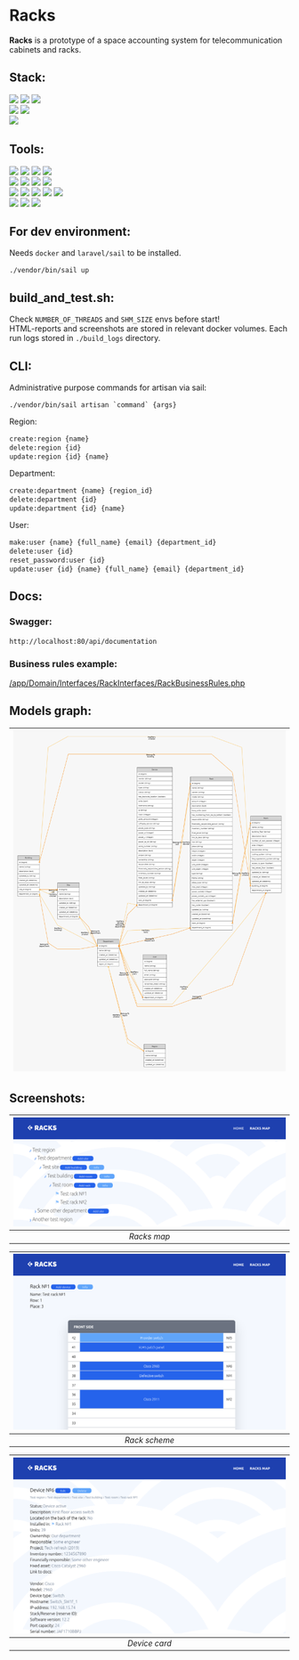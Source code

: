 # Racks
**Racks** is a prototype of a space accounting system for telecommunication cabinets and racks.

## Stack:
![](https://img.shields.io/badge/php-8.1-%23625c98) ![](https://img.shields.io/badge/laravel-10-%23c6302b) ![](https://img.shields.io/badge/MySQL-8.0-%23336791)  
![](https://img.shields.io/badge/vue.js-3.2-%2342b883) ![](https://img.shields.io/badge/tailwindCSS-3.2-%230ea5e9)  
![](https://img.shields.io/badge/python-3.10-blue)

## Tools:
![](https://img.shields.io/badge/sail-%23c6302b) ![](https://img.shields.io/badge/larastan-%23c6302b) ![](https://img.shields.io/badge/telescope-%23c6302b) ![](https://img.shields.io/badge/pint-%23c6302b)  
![](https://img.shields.io/badge/phpunit-%23625c98) ![](https://img.shields.io/badge/phpMyAdmin-%23625c98) ![](https://img.shields.io/badge/tymon/jwt--auth-%23625c98) ![](https://img.shields.io/badge/darkaonline/l5--swagger-%23625c98)  
![](https://img.shields.io/badge/unittest-blue) ![](https://img.shields.io/badge/selenium-blue) ![](https://img.shields.io/badge/concurrent.futures-blue) ![](https://img.shields.io/badge/html--testRunner-blue) ![](https://img.shields.io/badge/selenium%20grid-blue)    
![](https://img.shields.io/badge/vuelidate-%2342b883) ![](https://img.shields.io/badge/axios-%2342b883) ![](https://img.shields.io/badge/vuex-%2342b883) 

## For dev environment:
Needs `docker` and `laravel/sail` to be installed.
```
./vendor/bin/sail up
```

## build_and_test.sh:

Check `NUMBER_OF_THREADS` and `SHM_SIZE` envs before start!  
HTML-reports and screenshots are stored in relevant docker volumes. Each run logs stored in `./build_logs` directory.

## CLI:
Administrative purpose commands for artisan via sail:
```
./vendor/bin/sail artisan `command` {args}
```
Region:
```
create:region {name}
delete:region {id}
update:region {id} {name}
```
Department:
```
create:department {name} {region_id}
delete:department {id}
update:department {id} {name}
```
User:
```
make:user {name} {full_name} {email} {department_id}
delete:user {id}
reset_password:user {id}
update:user {id} {name} {full_name} {email} {department_id}
```

## Docs:
### Swagger:
```
http://localhost:80/api/documentation
```
### Business rules example:
[/app/Domain/Interfaces/RackInterfaces/RackBusinessRules.php](/app/Domain/Interfaces/RackInterfaces/RackBusinessRules.php)

## Models graph:
| ![graph](graph.png) |
|:-------------------:|

## Screenshots:
| ![tree](./screens/tree.png) |
|:--:| 
| *Racks map* |

| ![rack](./screens/rack.png) |
|:--:| 
| *Rack scheme* |

| ![device](./screens/device.png) |
|:--:| 
| *Device card* |



